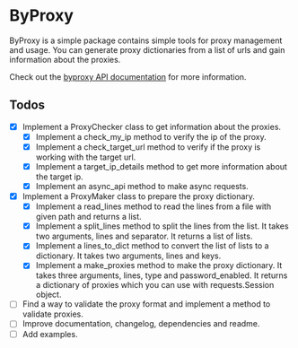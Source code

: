 # ByProxy

ByProxy is a simple package contains simple tools for proxy management and usage. You can generate proxy dictionaries from a list of urls and gain information about the proxies.

Check out the [byproxy API documentation](https://vimevim.github.io/byproxy/) for more information.

## Todos

- [x] Implement a ProxyChecker class to get information about the proxies.
  - [x] Implement a check_my_ip method to verify the ip of the proxy.
  - [x] Implement a check_target_url method to verify if the proxy is working with the target url.
  - [x] Implement a target_ip_details method to get more information about the target ip.
  - [x] Implement an async_api method to make async requests.
- [x] Implement a ProxyMaker class to prepare the proxy dictionary.
  - [x] Implement a read_lines method to read the lines from a file with given path and returns a list.
  - [x] Implement a split_lines method to split the lines from the list. It takes two arguments, lines and separator. It returns a list of lists.
  - [x] Implement a lines_to_dict method to convert the list of lists to a dictionary. It takes two arguments, lines and keys.
  - [x] Implement a make_proxies method to make the proxy dictionary. It takes three arguments, lines, type and password_enabled. It returns a dictionary of proxies which you can use with requests.Session object.
- [ ] Find a way to validate the proxy format and implement a method to validate proxies.
- [ ] Improve documentation, changelog, dependencies and readme.
- [ ] Add examples.
